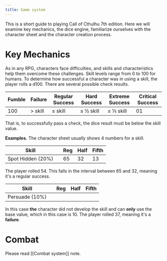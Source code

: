 ```yaml
---
title: Game system
---
```


This is a short guide to playing Call of Cthulhu 7th edition. Here we will examine key mechanics, the dice engine, familiarize ourselves with the character sheet and the character creation process.

# Key Mechanics

As in any RPG, characters face difficulties, and skills and characteristics help them overcome these challenges. Skill levels range from 0 to 100 for humans. To determine how successful a character was in using a skill, the player rolls a d100. There are several possible check results.

| Fumble | Failure | Regular Success | Hard Success | Extreme Success | Critical Success |
| ------ | ------- | --------------- | ------------ | --------------- | ---------------- |
| 100    | > skill | ≤ skill         | ≤ ½ skill    | ≤ ⅕ skill       | 01               |

That is, to successfully pass a check, the dice result must be below the skill value.


**Examples.** The character sheet usually shows 4 numbers for a skill.

| Skill             |     | Reg | Half | Fifth |
| ----------------- | --- | --- | ---- | ----- |
| Spot Hidden (20%) |     | 65  | 32   | 13    |

The player rolled 54. This falls in the interval between 65 and 32, meaning it's a regular success.

| Skill             |     | Reg | Half | Fifth |
| ----------------- | --- | --- | ---- | ----- |
| Persuade (10%)    |     |     |      |       |

In this case **the** character did not develop the skill and can **only** use the base value, which in this case is 10. The player rolled 37, meaning it's a **failure**.

# Combat
Please read [[Combat system]] note.

